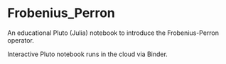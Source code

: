 # Frobenius_Perron
An educational Pluto (Julia) notebook to introduce the Frobenius-Perron operator.

Interactive Pluto notebook runs in the cloud via Binder.
